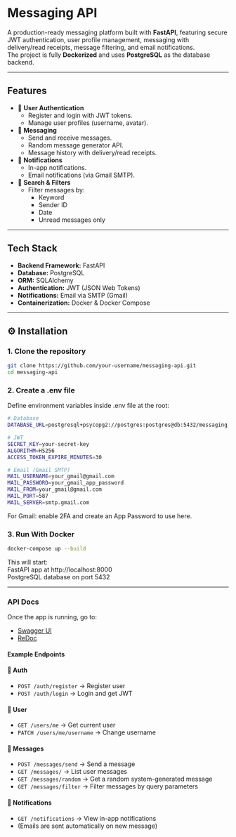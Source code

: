 # Messaging API

A production-ready messaging platform built with **FastAPI**, featuring secure JWT authentication, user profile management, messaging with delivery/read receipts, message filtering, and email notifications.  
The project is fully **Dockerized** and uses **PostgreSQL** as the database backend.

---

##  Features

- 🔐 **User Authentication**
  - Register and login with JWT tokens.
  - Manage user profiles (username, avatar).
- 💬 **Messaging**
  - Send and receive messages.
  - Random message generator API.
  - Message history with delivery/read receipts.
- 🔔 **Notifications**
  - In-app notifications.
  - Email notifications (via Gmail SMTP).
- 🔎 **Search & Filters**
  - Filter messages by:
    - Keyword
    - Sender ID
    - Date
    - Unread messages only

---

##  Tech Stack

- **Backend Framework:** FastAPI  
- **Database:** PostgreSQL  
- **ORM:** SQLAlchemy  
- **Authentication:** JWT (JSON Web Tokens)  
- **Notifications:** Email via SMTP (Gmail)  
- **Containerization:** Docker & Docker Compose  

---

## ⚙ Installation

### 1. Clone the repository
```bash
git clone https://github.com/your-username/messaging-api.git
cd messaging-api
```
### 2. Create a .env file

Define environment variables inside .env file at the root: 
```bash
# Database
DATABASE_URL=postgresql+psycopg2://postgres:postgres@db:5432/messaging_db

# JWT
SECRET_KEY=your-secret-key
ALGORITHM=HS256
ACCESS_TOKEN_EXPIRE_MINUTES=30

# Email (Gmail SMTP)
MAIL_USERNAME=your_gmail@gmail.com
MAIL_PASSWORD=your_gmail_app_password
MAIL_FROM=your_gmail@gmail.com
MAIL_PORT=587
MAIL_SERVER=smtp.gmail.com
```
For Gmail: enable 2FA and create an App Password to use here.

### 3. Run With Docker
```bash
docker-compose up --build
```
This will start:  
FastAPI app at http://localhost:8000  
PostgreSQL database on port 5432

---

### API Docs

Once the app is running, go to:

- [Swagger UI](http://localhost:8000/docs)
- [ReDoc](http://localhost:8000/redoc)

#### Example Endpoints

#### 🔐 Auth
- `POST /auth/register` → Register user  
- `POST /auth/login` → Login and get JWT  

#### 👤 User
- `GET /users/me` → Get current user  
- `PATCH /users/me/username` → Change username  

#### 💬 Messages
- `POST /messages/send` → Send a message  
- `GET /messages/` → List user messages  
- `GET /messages/random` → Get a random system-generated message  
- `GET /messages/filter` → Filter messages by query parameters  

#### 🔔 Notifications
- `GET /notifications` → View in-app notifications  
- (Emails are sent automatically on new message)

